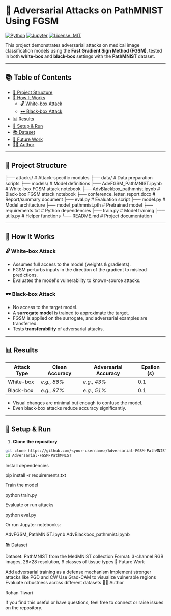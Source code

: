 # 🔐 Adversarial Attacks on PathMNIST Using FGSM

[![Python](https://img.shields.io/badge/Python-3.8+-blue.svg)](https://www.python.org/)
[![Jupyter](https://img.shields.io/badge/Jupyter-Notebook-orange.svg)](https://jupyter.org/)
[![License: MIT](https://img.shields.io/badge/License-MIT-yellow.svg)](https://opensource.org/licenses/MIT)

This project demonstrates adversarial attacks on medical image classification models using the **Fast Gradient Sign Method (FGSM)**, tested in both **white-box** and **black-box** settings with the **PathMNIST** dataset.

---

## 📚 Table of Contents

- [📁 Project Structure](#-project-structure)
- [🚀 How It Works](#-how-it-works)
  - [🔓 White-box Attack](#-white-box-attack)
  - [🕶️ Black-box Attack](#-black-box-attack)
- [📊 Results](#-results)
- [🧪 Setup & Run](#-setup--run)
- [📚 Dataset](#-dataset)
- [🔭 Future Work](#-future-work)
- [🧑‍💻 Author](#-author)

---

## 📁 Project Structure

├── attacks/ # Attack-specific modules
├── data/ # Data preparation scripts
├── models/ # Model definitions
├── AdvFGSM_PathMNIST.ipynb # White-box FGSM attack notebook
├── AdvBlackbox_pathmnist.ipynb # Black-box FGSM attack notebook
├── conference_letter_report.docx # Report/summary document
├── eval.py # Evaluation script
├── model.py # Model architecture
├── model_pathmnist.pth # Pretrained model
├── requirements.txt # Python dependencies
├── train.py # Model training
├── utils.py # Helper functions
└── README.md # Project documentation


---

## 🚀 How It Works

### 🔓 White-box Attack

- Assumes full access to the model (weights & gradients).
- FGSM perturbs inputs in the direction of the gradient to mislead predictions.
- Evaluates the model's vulnerability to known-source attacks.

### 🕶️ Black-box Attack

- No access to the target model.
- A **surrogate model** is trained to approximate the target.
- FGSM is applied on the surrogate, and adversarial examples are transferred.
- Tests **transferability** of adversarial attacks.

---

## 📊 Results

| Attack Type   | Clean Accuracy | Adversarial Accuracy | Epsilon (ε) |
|---------------|----------------|-----------------------|-------------|
| White-box     |  *e.g., 88%*    |  *e.g., 43%*           | 0.1         |
| Black-box     |  *e.g., 87%*    |  *e.g., 51%*           | 0.1         |

- Visual changes are minimal but enough to confuse the model.
- Even black-box attacks reduce accuracy significantly.

---

## 🧪 Setup & Run

1. **Clone the repository**

```bash
git clone https://github.com/<your-username>/Adversarial-FGSM-PathMNIST.git
cd Adversarial-FGSM-PathMNIST
```

Install dependencies

pip install -r requirements.txt

Train the model

python train.py

Evaluate or run attacks

python eval.py

Or run Jupyter notebooks:

AdvFGSM_PathMNIST.ipynb
AdvBlackbox_pathmnist.ipynb

📚 Dataset

Dataset: PathMNIST from the MedMNIST collection
Format: 3-channel RGB images, 28×28 resolution, 9 classes of tissue types
🔭 Future Work

Add adversarial training as a defense mechanism
Implement stronger attacks like PGD and CW
Use Grad-CAM to visualize vulnerable regions
Evaluate robustness across different datasets
🧑‍💻 Author

Rohan Tiwari

If you find this useful or have questions, feel free to connect or raise issues on the repository.
